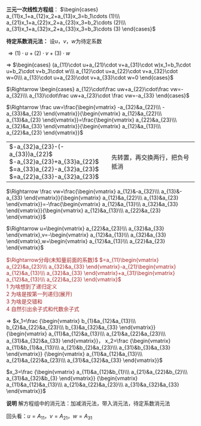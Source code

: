 **三元一次线性方程组**：
$\begin{cases}
a_{11}x_1+a_{12}x_2+a_{13}x_3=b_1\cdots (1)\\\ 
a_{21}x_1+a_{22}x_2+a_{23}x_3=b_2\cdots (2)\\\ 
a_{31}x_1+a_{32}x_2+a_{33}x_3=b_3\cdots (3)
\end{cases}$

**待定系数消元法：**
设$u，v，w$为待定系数

$\Rightarrow (1)\cdot u+(2)\cdot v+(3)\cdot w$

$\Rightarrow$
$\begin{cases}
(a_{11}\cdot u+a_{21}\cdot v+a_{31}\cdot w)x_1=b_1\cdot u+b_2\cdot v+b_3\cdot w\\\ 
a_{12}\cdot u+a_{22}\cdot v+a_{32}\cdot w=0\\\ 
a_{13}\cdot u+a_{23}\cdot v+a_{33}\cdot w=0
\end{cases}$

$\Rightarrow
\begin{cases}
a_{12}\cdot\frac uw+a_{22}\cdot\frac vw=-a_{32}\\\ 
a_{13}\cdot\frac uw+a_{23}\cdot \frac vw=-a_{33}
\end{cases}$

$\Rightarrow \frac uw=\frac{\begin{vmatrix}
-a_{32}&a_{22}\\\ 
-a_{33}&a_{23}
\end{vmatrix}}{\begin{vmatrix}
a_{12}&a_{22}\\\ 
a_{13}&a_{23}
\end{vmatrix}}=\frac{\begin{vmatrix}
a_{22}&a_{23}\\\ 
a_{32}&a_{33}
\end{vmatrix}}{\begin{vmatrix}
a_{12}&a_{13}\\\ 
a_{22}&a_{23}
\end{vmatrix}}$
<table>
<tr>
<td>
<div>$-a_{32}a_{23}-(-a_{33})a_{22}$</div>
<div>$-a_{32}a_{23}+a_{33}a_{22}$</div>
<div>$=a_{33}a_{22}-a_{32}a_{23}$</div>
<div>$=a_{22}a_{33}-a_{32}a_{23}$</div>
</td>
<td>先转置，再交换两行，把负号抵消</td>
</tr>
</table>

$\Rightarrow \frac vw=\frac{\begin{vmatrix}
a_{12}&-a_{32}\\\ 
a_{13}&-a_{33}
\end{vmatrix}}{\begin{vmatrix}
a_{12}&a_{22}\\\ 
a_{13}&a_{23}
\end{vmatrix}}=-\frac{\begin{vmatrix}
a_{12}&a_{13}\\\ 
a_{32}&a_{33}
\end{vmatrix}}{\begin{vmatrix}
a_{12}&a_{13}\\\ 
a_{22}&a_{23}
\end{vmatrix}}$

$\Rightarrow u=\begin{vmatrix}
a_{22}&a_{23}\\\ 
a_{32}&a_{33}
\end{vmatrix},v=-\begin{vmatrix}
a_{12}&a_{13}\\\ 
a_{32}&a_{33}
\end{vmatrix},w=\begin{vmatrix}
a_{12}&a_{13}\\\ 
a_{22}&a_{23}
\end{vmatrix}$

<font color=brown>
$\Rightarrow分母(未知量前面的系数)$
$=a_{11}\begin{vmatrix}
a_{22}&a_{23}\\\ 
a_{32}&a_{33}
\end{vmatrix}-a_{21}\begin{vmatrix}
a_{12}&a_{13}\\\ 
a_{32}&a_{33}
\end{vmatrix}+a_{31}\begin{vmatrix}
a_{12}&a_{13}\\\ 
a_{22}&a_{23}
\end{vmatrix}$
<div>1 为啥想到了递归定义</div>
<div>2 为啥是按第一列递归(展开)</div>
<div>3 为啥是交错和</div>
<div>4 自然引出余子式和代数余子式</div>
</font>

$\Rightarrow$
$x_1=\frac
{\begin{vmatrix}
b_{1}&a_{12}&a_{13}\\\ 
b_{2}&a_{22}&a_{23}\\\ 
b_{3}&a_{32}&a_{33}
\end{vmatrix}}
{\begin{vmatrix}
a_{11}&a_{12}&a_{13}\\\ 
a_{21}&a_{22}&a_{23}\\\ 
a_{31}&a_{32}&a_{33}
\end{vmatrix}}，
x_2=\frac
{\begin{vmatrix}
a_{11}&b_{1}&a_{13}\\\ 
a_{21}&b_{2}&a_{23}\\\ 
a_{31}&b_{3}&a_{33}
\end{vmatrix}}
{\begin{vmatrix}
a_{11}&a_{12}&a_{13}\\\ 
a_{21}&a_{22}&a_{23}\\\ 
a_{31}&a_{32}&a_{33}
\end{vmatrix}}$

$x_3=\frac
{\begin{vmatrix}
a_{11}&a_{12}&b_{1}\\\ 
a_{21}&a_{22}&b_{2}\\\ 
a_{31}&a_{32}&b_{3}
\end{vmatrix}}
{\begin{vmatrix}
a_{11}&a_{12}&a_{13}\\\ 
a_{21}&a_{22}&a_{23}\\\ 
a_{31}&a_{32}&a_{33}
\end{vmatrix}}$

**说明**
解方程组中的消元法：加减消元法，带入消元法，待定系数消元法

回头看：$u=A_{11}，v=A_{21}，w=A_{31}$
